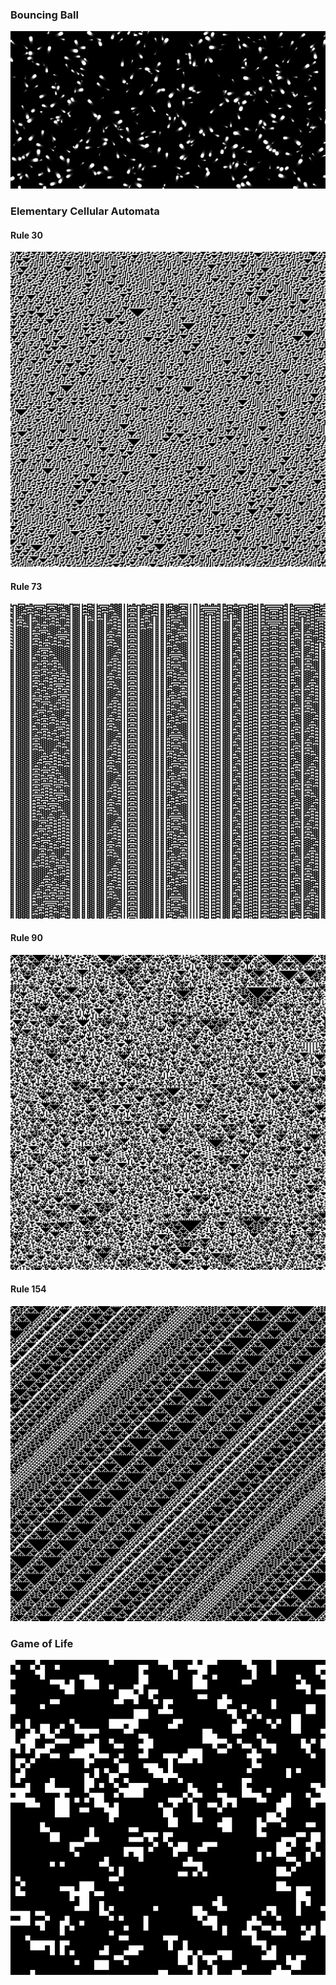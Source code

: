 
### Bouncing Ball
![](imgs/Bouncing-Ball.png)
### Elementary Cellular Automata

#### Rule 30
![](imgs/CA-RULE30.png)
#### Rule 73
![](imgs/CA-RULE73.png)
#### Rule 90
![](imgs/CA-RULE90.png)
#### Rule 154 
![](imgs/CA-RULE154.png)

### Game of Life 
![](imgs/game-of-life.gif)
